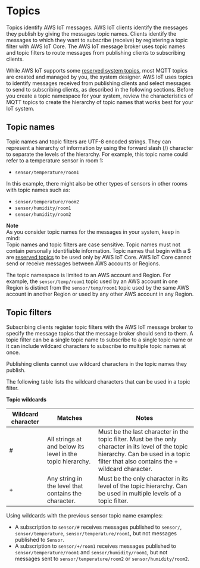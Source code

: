 # Topics<a name="topics"></a>

Topics identify AWS IoT messages\. AWS IoT clients identify the messages they publish by giving the messages topic names\. Clients identify the messages to which they want to subscribe \(receive\) by registering a topic filter with AWS IoT Core\. The AWS IoT message broker uses topic names and topic filters to route messages from publishing clients to subscribing clients\. 

While AWS IoT supports some [reserved system topics](reserved-topics.md), most MQTT topics are created and managed by you, the system designer\. AWS IoT uses topics to identify messages received from publishing clients and select messages to send to subscribing clients, as described in the following sections\. Before you create a topic namespace for your system, review the characteristics of MQTT topics to create the hierarchy of topic names that works best for your IoT system\.

## Topic names<a name="topicnames"></a>

Topic names and topic filters are UTF\-8 encoded strings\. They can represent a hierarchy of information by using the forward slash \(/\) character to separate the levels of the hierarchy\. For example, this topic name could refer to a temperature sensor in room 1:
+ `sensor/temperature/room1`

In this example, there might also be other types of sensors in other rooms with topic names such as:
+ `sensor/temperature/room2`
+ `sensor/humidity/room1`
+ `sensor/humidity/room2`

**Note**  
As you consider topic names for the messages in your system, keep in mind:  
Topic names and topic filters are case sensitive\.
Topic names must not contain personally identifiable information\.
Topic names that begin with a $ are [reserved topics](reserved-topics.md) to be used only by AWS IoT Core\.
AWS IoT Core cannot send or receive messages between AWS accounts or Regions\.

The topic namespace is limited to an AWS account and Region\. For example, the `sensor/temp/room1` topic used by an AWS account in one Region is distinct from the `sensor/temp/room1` topic used by the same AWS account in another Region or used by any other AWS account in any Region\.

## Topic filters<a name="topicfilters"></a>

Subscribing clients register topic filters with the AWS IoT message broker to specify the message topics that the message broker should send to them\. A topic filter can be a single topic name to subscribe to a single topic name or it can include wildcard characters to subscribe to multiple topic names at once\.

Publishing clients cannot use wildcard characters in the topic names they publish\. 

The following table lists the wildcard characters that can be used in a topic filter\. 


**Topic wildcards**  

| Wildcard character | Matches | Notes | 
| --- | --- | --- | 
| \# | All strings at and below its level in the topic hierarchy\. |  Must be the last character in the topic filter\.  Must be the only character in its level of the topic hierarchy\. Can be used in a topic filter that also contains the \+ wildcard character\.  | 
| \+ | Any string in the level that contains the character\. |  Must be the only character in its level of the topic hierarchy\. Can be used in multiple levels of a topic filter\.  | 

Using wildcards with the previous sensor topic name examples:
+ A subscription to `sensor/#` receives messages published to `sensor/`, `sensor/temperature`, `sensor/temperature/room1`, but not messages published to `Sensor`\. 
+ A subscription to `sensor/+/room1` receives messages published to `sensor/temperature/room1` and `sensor/humidity/room1`, but not messages sent to `sensor/temperature/room2` or `sensor/humidity/room2`\.